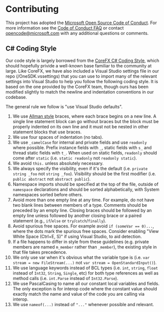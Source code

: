# Contributing

This project has adopted the [Microsoft Open Source Code of Conduct](https://opensource.microsoft.com/codeofconduct/). For more information see the [Code of Conduct FAQ](https://opensource.microsoft.com/codeofconduct/faq/) or contact [opencode@microsoft.com](mailto:opencode@microsoft.com) with any additional questions or comments.

## C# Coding Style

Our code style is largely borrowed from the [CoreFX C# Coding Style](https://github.com/dotnet/corefx/blob/eb883d78defbc7d4cae3b8ebd0fa68852eb583e3/Documentation/coding-guidelines/coding-style.md), which should hopefully privide a well-known base familiar to the community at large.  Like CoreFX, we have also included a Visual Studio settings file in our repo (/OneSDK.vssettings) that you can use to import many of the relevant settings into Visual Studio to help you follow the following coding style.  It is based on the one provided by the CoreFX team, though ours has been modified slightly to match the newline and indentation conventions in our codebase.

The general rule we follow is "use Visual Studio defaults".
1.	We use [Allman style](http://en.wikipedia.org/wiki/Indent_style#Allman_style) braces, where each brace begins on a new line. A single line statement block can go without braces but the block must be properly indented on its own line and it must not be nested in other statement blocks that use braces.
2.	We use four spaces of indentation (no tabs).
3.	We use `_camelCase` for internal and private fields and use `readonly` where possible. Prefix instance fields with `_`, static fields with `s_` and thread static fields with `t_`.  When used on static fields, `readonly` should come after `static` (i.e. `static readonly` not `readonly static`).
4.	We avoid `this.` unless absolutely necessary.
5.	We always specify the visibility, even if it's the default (i.e. `private string _foo` not `string _foo`). Visibility should be the first modifier (i.e. `public abstract` not `abstract public`).
6.	Namespace imports should be specified at the top of the file, outside of `namespace` declarations and should be sorted alphabetically, with System namespaces sorted before others.
7.	Avoid more than one empty line at any time. For example, do not have two blank lines between members of a type.  Comments should be preceded by an empty line.  Closing braces should be followed by an empty line unless followed by another closing brace or a paired statement (e.g., `if`/`else` or `try`/`catch`/`finally`).
8.	Avoid spurious free spaces. For example avoid `if (someVar == 0)...`, where the dots mark the spurious free spaces. Consider enabling "View White Space (Ctrl+E, S)" if using Visual Studio, to aid detection.
9.	If a file happens to differ in style from these guidelines (e.g. private members are named `m_member` rather than `_member`), the existing style in that file takes precedence.
10.	We only use var when it's obvious what the variable type is (i.e. `var stream = new FileStream(...)` not `var stream = OpenStandardInput()`).
11.	We use language keywords instead of BCL types (i.e. `int`, `string`, `float` instead of `Int32`, `String`, `Single`, etc) for both type references as well as method calls (i.e. `int.Parse` instead of `Int32.Parse`).
12.	We use PascalCasing to name all our constant local variables and fields. The only exception is for interop code where the constant value should exactly match the name and value of the code you are calling via interop.
13.	We use `nameof(...)` instead of `"..."` whenever possible and relevant.
